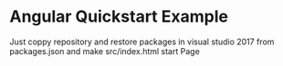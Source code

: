 # Angular Quickstart Example
Just coppy repository and restore packages in visual studio 2017 from packages.json and make src/index.html start Page